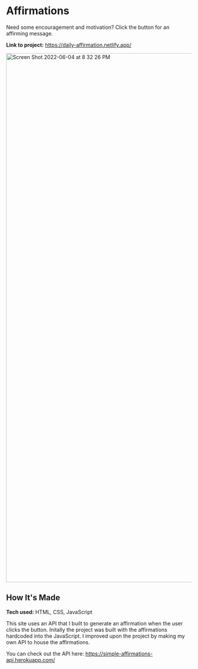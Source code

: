 # Affirmations

Need some encouragement and motivation? Click the button for an affirming message.

**Link to project:** https://daily-affirmation.netlify.app/

<img width="1435" alt="Screen Shot 2022-06-04 at 8 32 26 PM" 
 src="https://user-images.githubusercontent.com/24927444/172030046-f39bf374-cf76-4905-9c7a-c452686b0a2b.png">
 
 ## How It's Made

**Tech used:** HTML, CSS, JavaScript

This site uses an API that I built to generate an affirmation when the user clicks the button. Initally the project was built with the affirmations 
hardcoded into the JavaScript. I improved upon the project by making my own API to house the affirmations. 

You can check out the API here: https://simple-affirmations-api.herokuapp.com/
